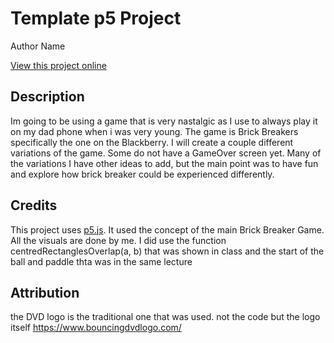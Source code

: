 # Template p5 Project

Author Name

[View this project online](URL_FOR_THE_RUNNING_PROJECT)

## Description

Im going to be using a game that is very nastalgic as I use to always play it on my dad phone when i was very young. 
 The game is Brick Breakers specifically the one on the Blackberry. I will create a couple different variations of the game. Some do not have a GameOver screen yet. Many of the variations I have other ideas to add, but the main point was to have fun and explore how brick breaker could be experienced differently. 

## Credits

This project uses [p5.js](https://p5js.org).
It used the concept of the main Brick Breaker Game.
All the visuals are done by me.
I did use the function centredRectanglesOverlap(a, b) that was shown in class and the start of the ball and paddle thta was in the same lecture


## Attribution

the DVD logo is the traditional one that was used. not the code but the logo itself https://www.bouncingdvdlogo.com/ 